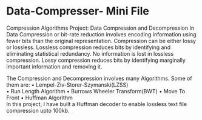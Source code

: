 Data-Compresser- Mini File
========================

Compression Algorithms  Project:
Data Compression and Decompression
In Data Compression or bit-rate reduction involves encoding information using fewer bits than the original representation. Compression can be either lossy or lossless. Lossless compression reduces bits by identifying and eliminating statistical redundancy. No information is lost in lossless compression. Lossy compression reduces bits by identifying marginally important information and removing it.

The Compression and Decompression involves many Algorithms. Some of them are:
  •	Lempel-Ziv-Storer-Szymanski(LZSS)   
  •	Run Length Algorithm
  •	Burrows Wheeler Transform(BWT)
  •	Move To Front
  •	Huffman Algorithm     
In this project, I have built a Huffman decoder to enable lossless text file compression upto 100kb.
